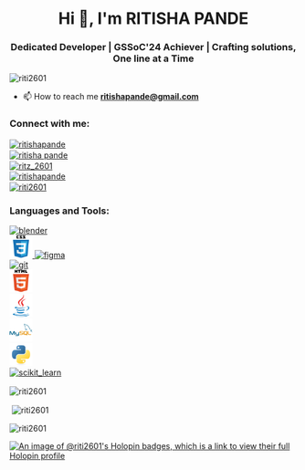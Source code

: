 <h1 align="center">Hi 👋, I'm RITISHA PANDE</h1>
<h3 align="center">Dedicated Developer | GSSoC'24 Achiever | Crafting solutions, One line at a Time</h3>

<p align="left"> <img src="https://komarev.com/ghpvc/?username=riti2601&label=Profile%20views&color=0e75b6&style=flat" alt="riti2601" /> </p>

- 📫 How to reach me **ritishapande@gmail.com**

<h3 align="left">Connect with me:</h3>
<p align="left">
<a href="https://linkedin.com/in/ritishapande" target="blank"><img align="center" src="https://raw.githubusercontent.com/rahuldkjain/github-profile-readme-generator/master/src/images/icons/Social/linked-in-alt.svg" alt="ritishapande" height="30" width="40" /></a> <br>
<a href="https://kaggle.com/ritisha pande" target="blank"><img align="center" src="https://raw.githubusercontent.com/rahuldkjain/github-profile-readme-generator/master/src/images/icons/Social/kaggle.svg" alt="ritisha pande" height="30" width="40" /></a> <br>
<a href="https://www.codechef.com/users/ritz_2601" target="blank"><img align="center" src="https://cdn.jsdelivr.net/npm/simple-icons@3.1.0/icons/codechef.svg" alt="ritz_2601" height="30" width="40" /></a> <br>
<a href="https://www.hackerrank.com/ritishapande" target="blank"><img align="center" src="https://raw.githubusercontent.com/rahuldkjain/github-profile-readme-generator/master/src/images/icons/Social/hackerrank.svg" alt="ritishapande" height="30" width="40" /></a> <br>
<a href="https://www.leetcode.com/riti2601" target="blank"><img align="center" src="https://raw.githubusercontent.com/rahuldkjain/github-profile-readme-generator/master/src/images/icons/Social/leet-code.svg" alt="riti2601" height="30" width="40" /></a>
</p>

<h3 align="left">Languages and Tools:</h3>
<p align="left"> 
<a href="https://www.blender.org/" target="_blank" rel="noreferrer"> <img src="https://download.blender.org/branding/community/blender_community_badge_white.svg" alt="blender" width="40" height="40"/> </a>  <br>
<a href="https://www.w3schools.com/css/" target="_blank" rel="noreferrer"> <img src="https://raw.githubusercontent.com/devicons/devicon/master/icons/css3/css3-original-wordmark.svg" alt="css3" width="40" height="40"/> </a> <a href="https://www.figma.com/" target="_blank" rel="noreferrer"> <img src="https://www.vectorlogo.zone/logos/figma/figma-icon.svg" alt="figma" width="40" height="40"/> </a>  <br>
<a href="https://git-scm.com/" target="_blank" rel="noreferrer"> <img src="https://www.vectorlogo.zone/logos/git-scm/git-scm-icon.svg" alt="git" width="40" height="40"/> </a>  <br>
<a href="https://www.w3.org/html/" target="_blank" rel="noreferrer"> <img src="https://raw.githubusercontent.com/devicons/devicon/master/icons/html5/html5-original-wordmark.svg" alt="html5" width="40" height="40"/> </a>  <br>
<a href="https://www.java.com" target="_blank" rel="noreferrer"> <img src="https://raw.githubusercontent.com/devicons/devicon/master/icons/java/java-original.svg" alt="java" width="40" height="40"/> </a> <br>
<a href="https://www.mysql.com/" target="_blank" rel="noreferrer"> <img src="https://raw.githubusercontent.com/devicons/devicon/master/icons/mysql/mysql-original-wordmark.svg" alt="mysql" width="40" height="40"/> </a> <br>
<a href="https://www.python.org" target="_blank" rel="noreferrer"> <img src="https://raw.githubusercontent.com/devicons/devicon/master/icons/python/python-original.svg" alt="python" width="40" height="40"/> </a>  <br>
<a href="https://scikit-learn.org/" target="_blank" rel="noreferrer"> <img src="https://upload.wikimedia.org/wikipedia/commons/0/05/Scikit_learn_logo_small.svg" alt="scikit_learn" width="40" height="40"/> </a> 
</p>

<p><img align="center" src="https://github-readme-stats.vercel.app/api/top-langs?username=riti2601&show_icons=true&locale=en&layout=compact" alt="riti2601" /></p>

<p>&nbsp;<img align="center" src="https://github-readme-stats.vercel.app/api?username=riti2601&show_icons=true&locale=en" alt="riti2601" /></p>

<p><img align="center" src="https://github-readme-streak-stats.herokuapp.com/?user=riti2601&" alt="riti2601" /></p>

[![An image of @riti2601's Holopin badges, which is a link to view their full Holopin profile](https://holopin.me/riti2601)](https://holopin.io/@riti2601)
